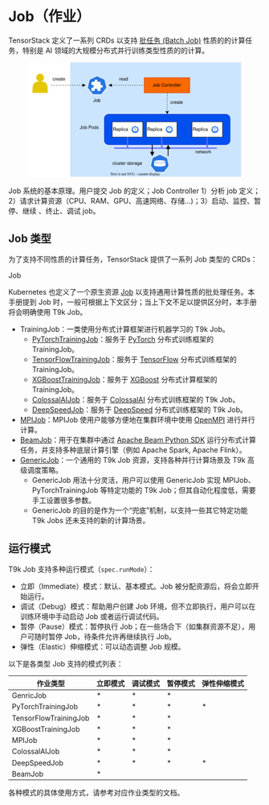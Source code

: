 # Job（作业）

TensorStack 定义了一系列 CRDs 以支持 <a target="_blank" rel="noopener noreferrer" href="https://en.wikipedia.org/wiki/Batch_processing">批任务 (Batch Job)</a> 性质的的计算任务，特别是 AI 领域的大规模分布式并行训练类型性质的的计算。

<figure class="architecture">
  <img alt="t9k-job" src="../../assets/modules/jobs/jobs.drawio.svg" class="architecture"/>
</figure>

Job 系统的基本原理。用户提交 Job 的定义；Job Controller 1）分析 job 定义；2）请求计算资源（CPU、RAM、GPU、高速网络、存储...)；3）启动、监控、暂停、继续 、终止、调试 job。


## Job 类型

为了支持不同性质的计算任务，TensorStack 提供了一系列 Job 类型的 CRDs：

<aside class="note info">
<div class="title"> Job </div>

Kubernetes 也定义了一个原生资源 <a target="_blank" rel="noopener noreferrer" href="https://kubernetes.io/zh-cn/docs/concepts/workloads/controllers/job/">Job</a> 以支持通用计算性质的批处理任务。本手册提到 Job 时，一般可根据上下文区分；当上下文不足以提供区分时，本手册将会明确使用 T9k Job。

</aside>

* TrainingJob：一类使用分布式计算框架进行机器学习的 T9k Job。
    * [PyTorchTrainingJob](./pytorchtrainingjob.md)：服务于 <a target="_blank" rel="noopener noreferrer" href="https://pytorch.org/">PyTorch</a> 分布式训练框架的 TrainingJob。
    * [TensorFlowTrainingJob](./tensorflowtrainingjob.md)：服务于 <a target="_blank" rel="noopener noreferrer" href="https://www.tensorflow.org/guide/distributed_training">TensorFlow</a> 分布式训练框架的 TrainingJob。
    * [XGBoostTrainingJob](./xgboosttrainingjob.md)：服务于 <a target="_blank" rel="noopener noreferrer" href="https://xgboost.readthedocs.io/en/latest/">XGBoost</a> 分布式计算框架的 TrainingJob。  
    * [ColossalAIJob](./colossalaijob.md)：服务于 <a target="_blank" rel="noopener noreferrer" href="https://colossalai.org/">ColossalAI</a> 分布式训练框架的 T9k Job。
    * [DeepSpeedJob](./deepspeedjob.md)：服务于 <a target="_blank" rel="noopener noreferrer" href="https://www.deepspeed.ai/">DeepSpeed</a> 分布式训练框架的 T9k Job。
* [MPIJob](./mpijob.md)：MPIJob 使用户能够方便地在集群环境中使用 <a target="_blank" rel="noopener noreferrer" href="https://www.open-mpi.org/">OpenMPI</a> 进行并行计算。
* [BeamJob](./beamjob.md)：用于在集群中通过 <a target="_blank" rel="noopener noreferrer" href="https://beam.apache.org/documentation/sdks/python/">Apache Beam Python SDK</a> 运行分布式计算任务，并支持多种底层计算引擎（例如 Apache Spark, Apache Flink）。
* [GenericJob](./genericjob.md)：一个通用的 T9k Job 资源，支持各种并行计算场景及 T9k 高级调度策略。
    * GenericJob 用法十分灵活，用户可以使用 GenericJob 实现 MPIJob、PyTorchTrainingJob 等特定功能的 T9k Job；但其自动化程度低，需要手工设置很多参数。
    * GenericJob 的目的是作为一个“兜底”机制，以支持一些其它特定功能 T9k Jobs 还未支持的新的计算场景。 

## 运行模式

T9k Job 支持多种运行模式（`spec.runMode`）：

* 立即（Immediate）模式：默认、基本模式。Job 被分配资源后，将会立即开始运行。
* 调试（Debug）模式：帮助用户创建 Job 环境，但不立即执行，用户可以在训练环境中手动启动 Job 或者运行调试代码。
* 暂停（Pause）模式：暂停执行 Job；在一些场合下（如集群资源不足），用户可随时暂停 Job，待条件允许再继续执行 Job。
* 弹性（Elastic）伸缩模式：可以动态调整 Job 规模。

以下是各类型 Job 支持的模式列表：

|        作业类型        | 立即模式 | 调试模式 | 暂停模式 | 弹性伸缩模式 |  
| --------------------- | ------ | ------- | ------ | ----------- |  
| GenricJob             | *      | *       | *      |             | 
| PyTorchTrainingJob    | *      | *       | *      | *           | 
| TensorFlowTrainingJob | *      | *       | *      |             |
| XGBoostTrainingJob    | *      | *       | *      |             |
| MPIJob                | *      | *       | *      |             |
| ColossalAIJob         | *      | *       | *      |             |
| DeepSpeedJob          | *      | *       | *      | *           |
| BeamJob               | *      |         |        |             |

各种模式的具体使用方式，请参考对应作业类型的文档。
